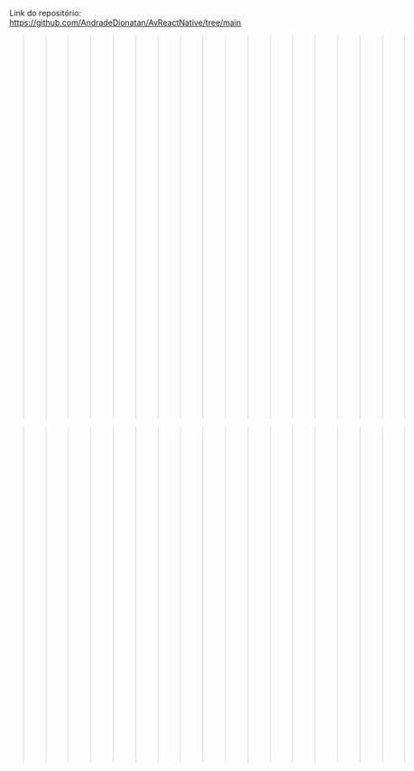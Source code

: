 Link do repositório: https://github.com/AndradeDionatan/AvReactNative/tree/main

>>>>>>>>>>>>>>>>>>>>Tela Original<<<<<<<<<<<<<<<<<<<<
![Original](https://github.com/AndradeDionatan/AvReactNative/assets/162380971/c151a97d-a2d1-4e0c-889e-6fe2aaa5b4fb)

>>>>>>>>>>>>>>>>>>>>Clone<<<<<<<<<<<<<<<<<<<<<<<<<
![Clone](https://github.com/AndradeDionatan/AvReactNative/assets/162380971/74d87f33-ec47-4ca1-a079-6fccb50aff79)

